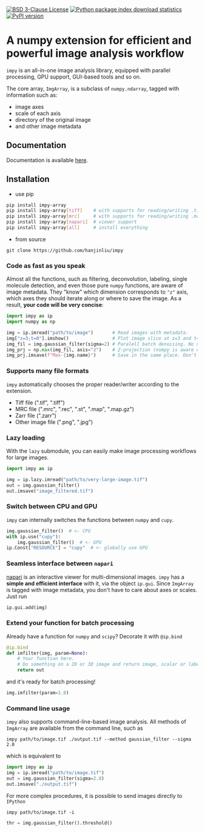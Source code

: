 [![BSD 3-Clause License](https://img.shields.io/pypi/l/impy-array.svg?color=green)](https://github.com/hanjinliu/impy/blob/main/LICENSE)
[![Python package index download statistics](https://img.shields.io/pypi/dm/impy-array.svg)](https://pypistats.org/packages/impy-array)
[![PyPI version](https://badge.fury.io/py/impy-array.svg)](https://badge.fury.io/py/impy-array)

# A numpy extension for efficient and powerful image analysis workflow

`impy` is an all-in-one image analysis library, equipped with parallel processing, GPU
support, GUI-based tools and so on.

The core array, `ImgArray`, is a subclass of `numpy.ndarray`, tagged with information
such as:

- image axes
- scale of each axis
- directory of the original image
- and other image metadata

## Documentation

Documentation is available [here](https://hanjinliu.github.io/impy/).

## Installation

- use pip

``` sh
pip install impy-array
pip install impy-array[tiff]    # with supports for reading/writing .tif files
pip install impy-array[mrc]     # with supports for reading/writing .mrc files
pip install impy-array[napari]  # viewer support
pip install impy-array[all]     # install everything
```

- from source

```
git clone https://github.com/hanjinliu/impy
```

### Code as fast as you speak

Almost all the functions, such as filtering, deconvolution, labeling, single molecule
detection, and even those pure `numpy` functions, are aware of image metadata. They
"know" which dimension corresponds to `"z"` axis, which axes they should iterate along
or where to save the image. As a result, **your code will be very concise**:

```python
import impy as ip
import numpy as np

img = ip.imread("path/to/image")       # Read images with metadata.
img["z=3;t=0"].imshow()                # Plot image slice at z=3 and t=0.
img_fil = img.gaussian_filter(sigma=2) # Paralell batch denoising. No more for loop!
img_prj = np.max(img_fil, axis="z")    # Z-projection (numpy is aware of image axes!).
img_prj.imsave(f"Max-{img.name}")      # Save in the same place. Don't spend time on searching for the directory!
```

### Supports many file formats

`impy` automatically chooses the proper reader/writer according to the extension.

- Tiff file (".tif", ".tiff")
- MRC file (".mrc", ".rec", ".st", ".map", ".map.gz")
- Zarr file (".zarr")
- Other image file (".png", ".jpg")

### Lazy loading

With the `lazy` submodule, you can easily make image processing workflows for large
images.

```python
import impy as ip

img = ip.lazy.imread("path/to/very-large-image.tif")
out = img.gaussian_filter()
out.imsave("image_filtered.tif")
```

### Switch between CPU and GPU

`impy` can internally switches the functions between `numpy` and `cupy`.

```python
img.gaussian_filter()  # <- CPU
with ip.use("cupy"):
    img.gaussian_filter()  # <- GPU
ip.Const["RESOURCE"] = "cupy"  # <- globally use GPU
```

### Seamless interface between `napari`

[napari](https://github.com/napari/napari) is an interactive viewer for multi-dimensional images. `impy` has a **simple and efficient interface** with it, via the object `ip.gui`. Since `ImgArray` is tagged with image metadata, you don't have to care about axes or scales. Just run

```python
ip.gui.add(img)
```

### Extend your function for batch processing

Already have a function for `numpy` and `scipy`? Decorate it with `@ip.bind`

```python
@ip.bind
def imfilter(img, param=None):
    # Your function here.
    # Do something on a 2D or 3D image and return image, scalar or labels
    return out
```

and it's ready for batch processing!

```python
img.imfilter(param=1.0)
```

### Command line usage

`impy` also supports command-line-based image analysis. All methods of `ImgArray` are
available from the command line, such as

```shell
impy path/to/image.tif ./output.tif --method gaussian_filter --sigma 2.0
```

which is equivalent to

```python
import impy as ip
img = ip.imread("path/to/image.tif")
out = img.gaussian_filter(sigma=2.0)
out.imsave("./output.tif")
```

For more complex procedures, it is possible to send images directly to `IPython`

```
impy path/to/image.tif -i
```
```python
thr = img.gaussian_filter().threshold()
```
